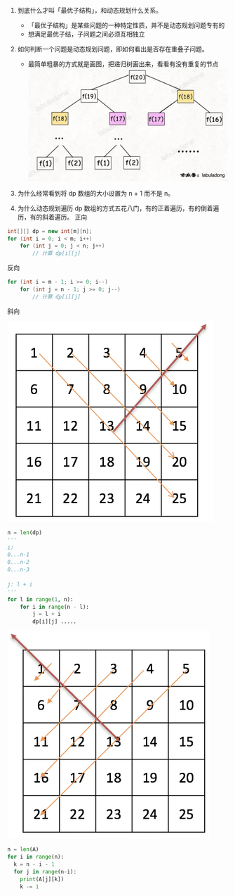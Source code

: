1. 到底什么才叫「最优子结构」，和动态规划什么关系。

    - 「最优子结构」是某些问题的一种特定性质，并不是动态规划问题专有的
    - 想满足最优子结，子问题之间必须互相独立

2. 如何判断一个问题是动态规划问题，即如何看出是否存在重叠子问题。

    - 最简单粗暴的方式就是画图，把递归树画出来，看看有没有重复的节点
      ![](images/2022-07-15-11-05-34.png)

3. 为什么经常看到将 dp 数组的大小设置为 n + 1 而不是 n。
4. 为什么动态规划遍历 dp 数组的方式五花八门，有的正着遍历，有的倒着遍历，有的斜着遍历。
   正向

```java
int[][] dp = new int[m][n];
for (int i = 0; i < m; i++)
    for (int j = 0; j < n; j++)
        // 计算 dp[i][j]
```

反向

```java
for (int i = m - 1; i >= 0; i--)
    for (int j = n - 1; j >= 0; j--)
        // 计算 dp[i][j]

```

斜向

![](images/2022-07-15-11-32-20.png)

```py
n = len(dp)
'''
i:
0...n-1
0...n-2
0...n-3

j: l + i
'''
for l in range(1, n):
	for i in range(n - l):
		j = l + i
		dp[i][j] .....
```

![](images/2022-07-15-11-32-34.png)

```py
n = len(A)
for i in range(n):
  k = n - i - 1
  for j in range(n-i):
    print(A[j][k])
    k -= 1
```

